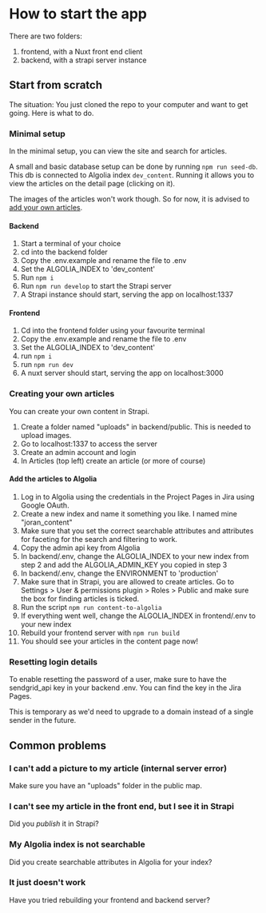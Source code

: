 # How to start the app

There are two folders:

1. frontend, with a Nuxt front end client
2. backend, with a strapi server instance

## Start from scratch

The situation: You just cloned the repo to your computer and want to get going. Here is what to do.

### Minimal setup

In the minimal setup, you can view the site and search for articles.

A small and basic database setup can be done by running `npm run seed-db`. This db is connected to Algolia index `dev_content`. Running it allows you to view the articles on the detail page (clicking on it).

The images of the articles won't work though. So for now, it is advised to [add your own articles](creating-your-own-articles).

#### Backend

1. Start a terminal of your choice
2. cd into the backend folder
3. Copy the .env.example and rename the file to .env
4. Set the ALGOLIA_INDEX to 'dev_content'
5. Run `npm i`
6. Run `npm run develop` to start the Strapi server
7. A Strapi instance should start, serving the app on localhost:1337

#### Frontend

1. Cd into the frontend folder using your favourite terminal
2. Copy the .env.example and rename the file to .env
3. Set the ALGOLIA_INDEX to 'dev_content'
4. run `npm i`
5. run `npm run dev`
6. A nuxt server should start, serving the app on localhost:3000

### Creating your own articles

You can create your own content in Strapi.

1. Create a folder named "uploads" in backend/public. This is needed to upload images.
2. Go to localhost:1337 to access the server
3. Create an admin account and login
4. In Articles (top left) create an article (or more of course)

#### Add the articles to Algolia

1. Log in to Algolia using the credentials in the Project Pages in Jira using Google OAuth.
2. Create a new index and name it something you like. I named mine "joran_content"
3. Make sure that you set the correct searchable attributes and attributes for faceting for the search and filtering to work.
4. Copy the admin api key from Algolia
5. In backend/.env, change the ALGOLIA_INDEX to your new index from step 2 and add the ALGOLIA_ADMIN_KEY you copied in step 3
6. In backend/.env, change the ENVIRONMENT to 'production'
7. Make sure that in Strapi, you are allowed to create articles. Go to Settings > User & permissions plugin > Roles > Public and make sure the box for finding articles is ticked.
8. Run the script `npm run content-to-algolia`
9. If everything went well, change the ALGOLIA_INDEX in frontend/.env to your new index
10. Rebuild your frontend server with `npm run build`
11. You should see your articles in the content page now!

### Resetting login details

To enable resetting the password of a user, make sure to have the sendgrid_api key in your backend .env. You can find the key in the Jira Pages.

This is temporary as we'd need to upgrade to a domain instead of a single sender in the future.

## Common problems

### I can't add a picture to my article (internal server error)

Make sure you have an "uploads" folder in the public map.

### I can't see my article in the front end, but I see it in Strapi

Did you _publish_ it in Strapi?

### My Algolia index is not searchable

Did you create searchable attributes in Algolia for your index?

### It just doesn't work

Have you tried rebuilding your frontend and backend server?
